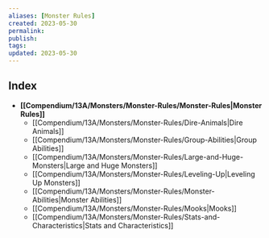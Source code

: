 ```yaml
---
aliases: [Monster Rules]
created: 2023-05-30
permalink: 
publish: 
tags: 
updated: 2023-05-30
---
```



## Index

- **[[Compendium/13A/Monsters/Monster-Rules/Monster-Rules|Monster Rules]]**
	- [[Compendium/13A/Monsters/Monster-Rules/Dire-Animals|Dire Animals]]
	- [[Compendium/13A/Monsters/Monster-Rules/Group-Abilities|Group Abilities]]
	- [[Compendium/13A/Monsters/Monster-Rules/Large-and-Huge-Monsters|Large and Huge Monsters]]
	- [[Compendium/13A/Monsters/Monster-Rules/Leveling-Up|Leveling Up Monsters]]
	- [[Compendium/13A/Monsters/Monster-Rules/Monster-Abilities|Monster Abilities]]
	- [[Compendium/13A/Monsters/Monster-Rules/Mooks|Mooks]]
	- [[Compendium/13A/Monsters/Monster-Rules/Stats-and-Characteristics|Stats and Characteristics]]

